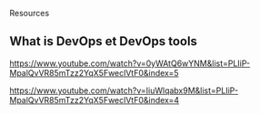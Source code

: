 Resources 

## What is DevOps et DevOps tools
https://www.youtube.com/watch?v=0yWAtQ6wYNM&list=PLIiP-MpalQvVR85mTzz2YqX5FweclVtF0&index=5 

https://www.youtube.com/watch?v=IiuWlqabx9M&list=PLIiP-MpalQvVR85mTzz2YqX5FweclVtF0&index=4
